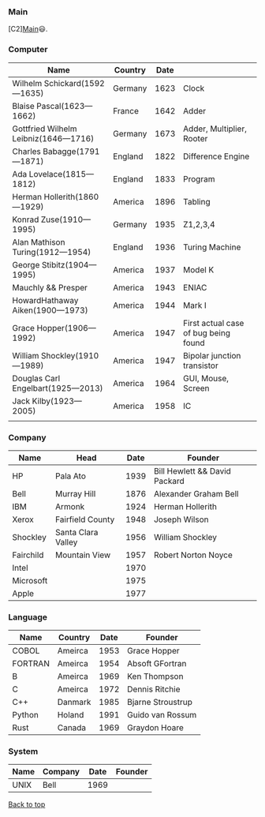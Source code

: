 ### Main

[C2][Main](index.md)😃.

### Computer
|                 Name                 | Country | Date |                                      |
| ------------------------------------ | ------- | ---- | ------------------------------------ |
| Wilhelm Schickard(1592—1635)         | Germany | 1623 | Clock                                |
| Blaise Pascal(1623—1662)             | France  | 1642 | Adder                                |
| Gottfried Wilhelm Leibniz(1646—1716) | Germany | 1673 | Adder, Multiplier, Rooter            |
| Charles Babagge(1791—1871)           | England | 1822 | Difference Engine                    |
| Ada Lovelace(1815—1812)              | England | 1833 | Program                              |
| Herman Hollerith(1860—1929)          | America | 1896 | Tabling                              |
| Konrad Zuse(1910—1995)               | Germany | 1935 | Z1,2,3,4                             |
| Alan Mathison Turing(1912—1954)      | England | 1936 | Turing Machine                       |
| George Stibitz(1904—1995)            | America | 1937 | Model K                              |
| Mauchly && Presper                   | America | 1943 | ENIAC                                |
| HowardHathaway Aiken(1900—1973)      | America | 1944 | Mark I                               |
| Grace Hopper(1906—1992)              | America | 1947 | First actual case of bug being found |
| William Shockley(1910—1989)          | America | 1947 | Bipolar junction transistor          |
| Douglas Carl Engelbart(1925—2013)    | America | 1964 | GUI, Mouse, Screen                   |
| Jack Kilby(1923—2005)                | America | 1958 | IC                                   |
|                                      |         |      |                                      |



### Company
|   Name    |        Head        | Date |            Founder            |
| --------- | ------------------ | ---- | ----------------------------- |
| HP        | Pala Ato           | 1939 | Bill Hewlett && David Packard |
| Bell      | Murray Hill        | 1876 | Alexander Graham Bell         |
| IBM       | Armonk             | 1924 | Herman Hollerith              |
| Xerox     | Fairfield County   | 1948 | Joseph Wilson                 |
| Shockley  | Santa Clara Valley | 1956 | William Shockley              |
| Fairchild | Mountain View      | 1957 | Robert Norton Noyce           |
| Intel     |                    | 1970 |                               |
| Microsoft |                    | 1975 |                               |
| Apple     |                    | 1977 |                               |




### Language
|  Name   | Country | Date |      Founder      |
| ------- | ------- | ---- | ----------------- |
| COBOL   | Ameirca | 1953 | Grace Hopper      |
| FORTRAN | Ameirca | 1954 | Absoft GFortran   |
| B       | Ameirca | 1969 | Ken Thompson      |
| C       | Ameirca | 1972 | Dennis Ritchie    |
| C++     | Danmark | 1985 | Bjarne Stroustrup |
| Python  | Holand  | 1991 | Guido van Rossum  |
| Rust    | Canada  | 1969 | Graydon Hoare     |

### System
| Name | Company | Date | Founder |
| ---- | ------- | ---- | ------- |
| UNIX | Bell    | 1969 |         |



<a href="#top">Back to top</a>
